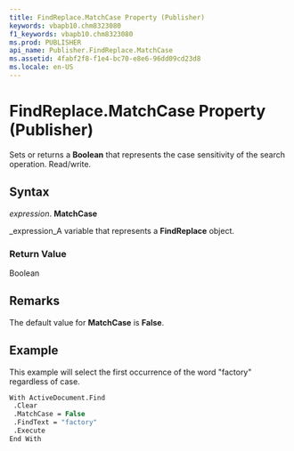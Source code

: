 ```yaml
---
title: FindReplace.MatchCase Property (Publisher)
keywords: vbapb10.chm8323080
f1_keywords: vbapb10.chm8323080
ms.prod: PUBLISHER
api_name: Publisher.FindReplace.MatchCase
ms.assetid: 4fabf2f8-f1e4-bc70-e8e6-96dd09cd23d8
ms.locale: en-US
---
```



# FindReplace.MatchCase Property (Publisher)

Sets or returns a  **Boolean** that represents the case sensitivity of the search operation. Read/write.


## Syntax

 _expression_. **MatchCase**

 _expression_A variable that represents a  **FindReplace** object.


### Return Value

Boolean


## Remarks

The default value for  **MatchCase** is **False**.


## Example

This example will select the first occurrence of the word "factory" regardless of case.


```vb
With ActiveDocument.Find 
 .Clear 
 .MatchCase = False 
 .FindText = "factory" 
 .Execute 
End With 

```


